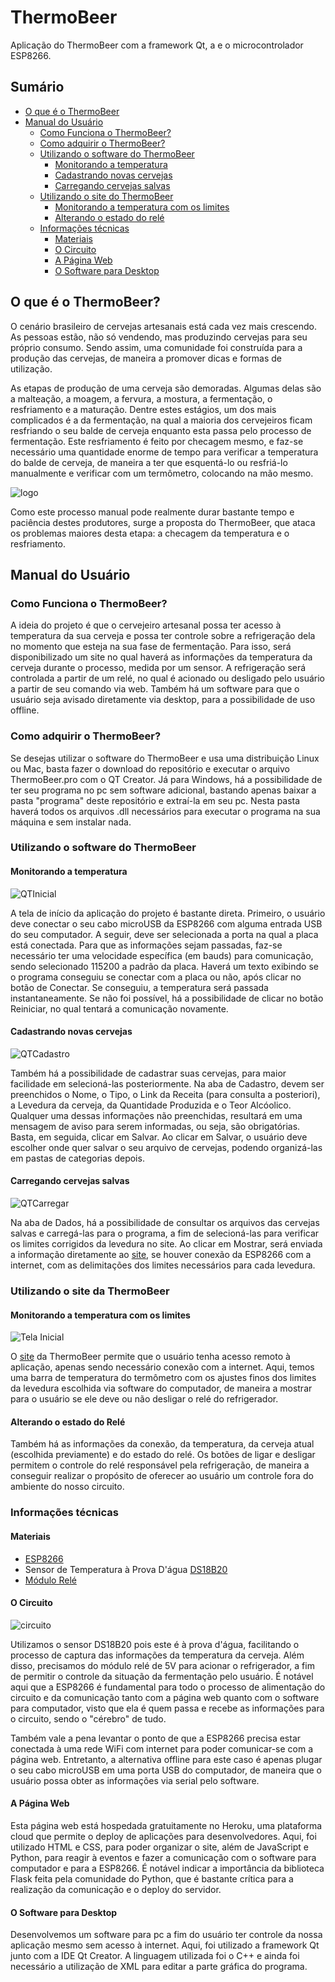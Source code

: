 # ThermoBeer
Aplicação do ThermoBeer com a framework Qt, a  e o microcontrolador ESP8266.

## Sumário
* [O que é o ThermoBeer](https://github.com/calebeof/ThermoBeer#o-que-%C3%A9-o-thermobeer)
* [Manual do Usuário](https://github.com/calebeof/ThermoBeer#manual-do-usu%C3%A1rio)
  * [Como Funciona o ThermoBeer?](https://github.com/calebeof/ThermoBeer#como-funciona-o-thermobeer)
  * [Como adquirir o ThermoBeer?](https://github.com/calebeof/ThermoBeer#como-adquirir-o-thermobeer)
  * [Utilizando o software do ThermoBeer](https://github.com/calebeof/ThermoBeer#utilizando-o-software-do-thermobeer)
    * [Monitorando a temperatura](https://github.com/calebeof/ThermoBeer#monitorando-a-temperatura)
    * [Cadastrando novas cervejas](https://github.com/calebeof/ThermoBeer#cadastrando-novas-cervejas)
    * [Carregando cervejas salvas](https://github.com/calebeof/ThermoBeer#carregando-cervejas-salvas)
  * [Utilizando o site do ThermoBeer](https://github.com/calebeof/ThermoBeer#utilizando-o-site-da-thermobeer)
    * [Monitorando a temperatura com os limites](https://github.com/calebeof/ThermoBeer#monitorando-a-temperatura-com-os-limites)
    * [Alterando o estado do relé](https://github.com/calebeof/ThermoBeer#alterando-o-estado-do-rel%C3%A9)
  * [Informações técnicas](https://github.com/calebeof/ThermoBeer#informa%C3%A7%C3%B5es-t%C3%A9cnicas)
    * [Materiais](https://github.com/calebeof/ThermoBeer#materiais)
    * [O Circuito](https://github.com/calebeof/ThermoBeer#o-circuito)
    * [A Página Web](https://github.com/calebeof/ThermoBeer#a-p%C3%A1gina-web)
    * [O Software para Desktop](https://github.com/calebeof/ThermoBeer#o-software-para-desktop)
    
## O que é o ThermoBeer?

O cenário brasileiro de cervejas artesanais está cada vez mais crescendo. As pessoas estão, não só vendendo, mas produzindo cervejas para seu próprio consumo. Sendo assim, uma comunidade foi construída para a produção das cervejas, de maneira a promover dicas e formas de utilização.

As etapas de produção de uma cerveja são demoradas. Algumas delas são a malteação, a moagem, a fervura, a mostura, a fermentação,  o resfriamento e a maturação. Dentre estes estágios, um dos mais complicados é a da fermentação, na qual a maioria dos cervejeiros ficam resfriando o seu balde de cerveja enquanto esta passa pelo processo de fermentação. Este resfriamento é feito por checagem mesmo, e faz-se necessário uma quantidade enorme de tempo para verificar a temperatura do balde de cerveja, de maneira a ter que esquentá-lo ou resfriá-lo manualmente e verificar com um termômetro, colocando na mão mesmo. 

![logo](figuras/icone.png)

Como este processo manual pode realmente durar bastante tempo e paciência destes produtores, surge a proposta do ThermoBeer, que ataca os problemas maiores desta etapa: a checagem da temperatura e o resfriamento. 


## Manual do Usuário

### Como Funciona o ThermoBeer?

A ideia do projeto é que o cervejeiro artesanal possa ter acesso à temperatura da sua cerveja e possa ter controle sobre a refrigeração dela no momento que esteja na sua fase de fermentação. Para isso, será disponibilizado um site no qual haverá as informações da temperatura da cerveja durante o processo, medida por um sensor. A refrigeração será controlada a partir de um relé, no qual é acionado ou desligado pelo usuário a partir de seu comando via web. Também há um software para que o usuário seja avisado diretamente via desktop, para a possibilidade de uso offline. 

### Como adquirir o ThermoBeer?

Se desejas utilizar o software do ThermoBeer e usa uma distribuição Linux ou Mac, basta fazer o download do repositório e executar o arquivo ThermoBeer.pro com o QT Creator. Já para Windows, há a possibilidade de ter seu programa no pc sem software adicional, bastando apenas baixar a pasta "programa" deste repositório e extraí-la em seu pc. Nesta pasta haverá todos os arquivos .dll necessários para executar o programa na sua máquina e sem instalar nada. 

### Utilizando o software do ThermoBeer
#### Monitorando a temperatura 

![QTInicial](figuras/telainicialQT.PNG)

A tela de início da aplicação do projeto é bastante direta. Primeiro, o usuário deve conectar o seu cabo microUSB da ESP8266 com alguma entrada USB do seu computador. A seguir, deve ser selecionada a porta na qual a placa está conectada. Para que as informações sejam passadas, faz-se necessário ter uma velocidade específica (em bauds) para comunicação, sendo selecionado 115200 a padrão da placa. Haverá um texto exibindo se o programa conseguiu se conectar com a placa ou não, após clicar no botão de Conectar. Se conseguiu, a temperatura será passada instantaneamente. Se não foi possível, há a possibilidade de clicar no botão Reiniciar, no qual tentará a comunicação novamente. 

#### Cadastrando novas cervejas
![QTCadastro](figuras/cadastroQT.PNG)

Também há a possibilidade de cadastrar suas cervejas, para maior facilidade em selecioná-las posteriormente. Na aba de Cadastro, devem ser preenchidos o Nome, o Tipo, o Link da Receita (para consulta a posteriori), a Levedura da cerveja, da Quantidade Produzida e o Teor Alcóolico. Qualquer uma dessas informações não preenchidas, resultará em uma mensagem de aviso para serem informadas, ou seja, são obrigatórias. Basta, em seguida, clicar em Salvar. Ao clicar em Salvar, o usuário deve escolher onde quer salvar o seu arquivo de cervejas, podendo organizá-las em pastas de categorias depois.

#### Carregando cervejas salvas
![QTCarregar](figuras/carregarQT.png)

Na aba de Dados, há a possibilidade de consultar os arquivos das cervejas salvas e carregá-las para o programa, a fim de selecioná-las para verificar os limites corrigidos da levedura no site. Ao clicar em Mostrar, será enviada a informação diretamente ao [site](https://thermobeer.herokuapp.com), se houver conexão da ESP8266 com a internet, com as delimitações dos limites necessários para cada levedura. 

### Utilizando o site da ThermoBeer

#### Monitorando a temperatura com os limites

![Tela Inicial](figuras/telainicialWEB.PNG)

O [site](https://thermobeer.herokuapp.com) da ThermoBeer permite que o usuário tenha acesso remoto à aplicação, apenas sendo necessário conexão com a internet. Aqui, temos uma barra de temperatura do termômetro com os ajustes finos dos limites da levedura escolhida via software do computador, de maneira a mostrar para o usuário se ele deve ou não desligar o relé do refrigerador.

#### Alterando o estado do Relé

Também há as informações da conexão, da temperatura, da cerveja atual (escolhida previamente) e do estado do relé. Os botões de ligar e desligar permitem o controle do relé responsável pela refrigeração, de maneira a conseguir realizar o propósito de oferecer ao usuário um controle fora do ambiente do nosso circuito. 


### Informações técnicas


#### Materiais 

- [ESP8266](https://cdn-shop.adafruit.com/product-files/2471/0A-ESP8266__Datasheet__EN_v4.3.pdf)
- Sensor de Temperatura à Prova D'água [DS18B20](https://datasheets.maximintegrated.com/en/ds/DS18B20.pdf)
 - [Módulo Relé](https://www.fecegypt.com/uploads/dataSheet/1480848003_2_channel_5v_10a_relay_module.pdf)

#### O Circuito

![circuito](figuras/circuito.jpg)

Utilizamos o sensor DS18B20 pois este é à prova d'água, facilitando o processo de captura das informações da temperatura da cerveja. Além disso, precisamos do módulo relé de 5V para acionar o refrigerador, a fim de permitir o controle da situação da fermentação pelo usuário. É notável aqui que a ESP8266 é fundamental para todo o processo de alimentação do circuito e da comunicação tanto com a página web quanto com o software para computador, visto que ela é quem passa e recebe as informações para o circuito, sendo o "cérebro" de tudo.

Também vale a pena levantar o ponto de que a ESP8266 precisa estar conectada à uma rede WiFi com internet para poder comunicar-se com a página web. Entretanto, a alternativa offline para este caso é apenas plugar o seu cabo microUSB em uma porta USB do computador, de maneira que o usuário possa obter as informações via serial pelo software. 

#### A Página Web

Esta página web está hospedada gratuitamente no Heroku, uma plataforma cloud que permite o deploy de aplicações para desenvolvedores. Aqui, foi utilizado HTML e CSS, para poder organizar o site, além de JavaScript e Python, para reagir à eventos e fazer a comunicação com o software para computador e para a ESP8266. É notável indicar a importância da biblioteca Flask feita pela comunidade do Python, que é bastante crítica para a realização da comunicação e o deploy do servidor. 

#### O Software para Desktop

Desenvolvemos um software para pc a fim do usuário ter controle da nossa aplicação mesmo sem acesso à internet. Aqui, foi utilizado a framework Qt junto com a IDE Qt Creator. A linguagem utilizada foi o C++ e ainda foi necessário a utilização de XML para editar a parte gráfica do programa. 
